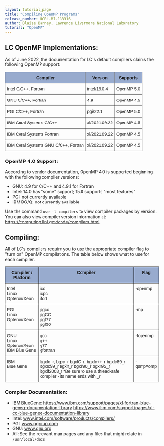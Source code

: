 ```yaml
---
layout: tutorial_page
title: "Compiling OpenMP Programs"
release_number: UCRL-MI-133316
author: Blaise Barney, Lawrence Livermore National Laboratory
tutorial: "OpenMP"
---
```


## LC OpenMP Implementations:

As of June 2022, the documentation for LC's default compilers claims the following OpenMP support:

<style type="text/css">
.tg  {border-collapse:collapse;border-spacing:0;}
.tg td{border-color:black;border-style:solid;border-width:1px;font-family:Arial, sans-serif;font-size:14px;
  overflow:hidden;padding:10px 5px;word-break:normal;}
.tg th{border-color:black;border-style:solid;border-width:1px;font-family:Arial, sans-serif;font-size:14px;
  font-weight:normal;overflow:hidden;padding:10px 5px;word-break:normal;}
.tg .tg-5iie{background-color:#98ABCE;border-color:inherit;font-weight:bold;text-align:center;vertical-align:top}
.tg .tg-0pky{border-color:inherit;text-align:left;vertical-align:top}
</style>
<table class="tg">
<thead>
  <tr>
    <th class="tg-5iie"><span style="background-color:#98ABCE">Compiler</span></th>
    <th class="tg-5iie"><span style="background-color:#98ABCE">Version</span></th>
    <th class="tg-5iie"><span style="background-color:#98ABCE">Supports</span></th>
  </tr>
</thead>
<tbody>
  <tr>
    <td class="tg-0pky">Intel C/C++, Fortran</td>
    <td class="tg-0pky">intel/19.0.4 </td>
    <td class="tg-0pky">OpenMP 5.0</td>
  </tr>
  <tr>
    <td class="tg-0pky">GNU C/C++, Fortran</td>
    <td class="tg-0pky">4.9</td>
    <td class="tg-0pky">OpenMP 4.5</td>
  </tr>
  <tr>
    <td class="tg-0pky">PGI C/C++, Fortran</td>
    <td class="tg-0pky">pgi/22.1</td>
    <td class="tg-0pky">OpenMP 5.0</td>
  </tr>
  <tr>
    <td class="tg-0pky">IBM Coral Systems C/C++</td>
    <td class="tg-0pky">xl/2021.09.22</td>
    <td class="tg-0pky">OpenMP 4.5</td>
  </tr>
  <tr>
    <td class="tg-0pky">IBM Coral Systems Fortran</td>
    <td class="tg-0pky">xl/2021.09.22</td>
    <td class="tg-0pky">OpenMP 4.5</td>
  </tr>
  <tr>
    <td class="tg-0pky">IBM Coral Systems  GNU C/C++, Fortran</td>
    <td class="tg-0pky">xl/2021.09.22</td>
    <td class="tg-0pky">OpenMP 4.5</td>
  </tr>
</tbody>
</table>

### OpenMP 4.0 Support: 

According to vendor documentation, OpenMP 4.0 is supported beginning with the following compiler versions:
* GNU: 4.9 for C/C++ and 4.9.1 for Fortran
* Intel: 14.0 has "some" support; 15.0 supports "most features"
* PGI: not currently available
* IBM BG/Q: not currently available

Use the command `use -l compilers` to view compiler packages by version.
You can also view compiler version information at: https://computing.llnl.gov/code/compilers.html

## Compiling:

All of LC's compilers require you to use the appropriate compiler flag to "turn on" OpenMP compilations. The table below shows what to use for each compiler.

<style type="text/css">
.tg  {border-collapse:collapse;border-spacing:0;}
.tg td{border-color:black;border-style:solid;border-width:1px;font-family:Arial, sans-serif;font-size:14px;
  overflow:hidden;padding:10px 5px;word-break:normal;}
.tg th{border-color:black;border-style:solid;border-width:1px;font-family:Arial, sans-serif;font-size:14px;
  font-weight:normal;overflow:hidden;padding:10px 5px;word-break:normal;}
.tg .tg-xq0d{background-color:#98ABCE;font-weight:bold;text-align:center;vertical-align:top}
.tg .tg-0lax{text-align:left;vertical-align:top}
</style>
<table class="tg">
<thead>
  <tr>
    <th class="tg-xq0d"><span style="background-color:#98ABCE">Compiler / Platform</span></th>
    <th class="tg-xq0d"><span style="background-color:#98ABCE">Compiler</span></th>
    <th class="tg-xq0d"><span style="background-color:#98ABCE">Flag</span></th>
  </tr>
</thead>
<tbody>
  <tr>
    <td class="tg-0lax">Intel<br>Linux Opteron/Xeon</td>
    <td class="tg-0lax">icc<br>icpc<br>ifort</td>
    <td class="tg-0lax">-openmp</td>
  </tr>
  <tr>
    <td class="tg-0lax">PGI<br>Linux Opteron/Xeon</td>
    <td class="tg-0lax">pgcc<br>pgCC<br>pgf77<br>pgf90</td>
    <td class="tg-0lax">-mp</td>
  </tr>
  <tr>
    <td class="tg-0lax">GNU<br>Linux Opteron/Xeon<br>IBM Blue Gene</td>
    <td class="tg-0lax">gcc<br>g++<br>g77<br>gfortran</td>
    <td class="tg-0lax">-fopenmp</td>
  </tr>
  <tr>
    <td class="tg-0lax">IBM<br>Blue Gene </td>
    <td class="tg-0lax">bgxlc_r, bgcc_r bgxlC_r, bgxlc++_r bgxlc89_r bgxlc99_r bgxlf_r bgxlf90_r bgxlf95_r bgxlf2003_r *Be sure to use a thread-safe compiler - its name ends with _r</td>
    <td class="tg-0lax">-qsmp=omp</td>
  </tr>
</tbody>
</table>

### Compiler Documentation:

* IBM BlueGene: https://www.ibm.com/support/pages/xl-fortran-blue-geneq-documentation-library https://www.ibm.com/support/pages/xl-cc-blue-geneq-documentation-library
* Intel: www.intel.com/software/products/compilers/
* PGI: www.pgroup.com
* GNU: www.gnu.org
* All: See the relevant man pages and any files that might relate in `/usr/local/docs`

[//]: # "Old/broken links for IBM GlueGene compiler docs:  www-01.ibm.com/software/awdtools/fortran/ and www-01.ibm.com/software/awdtools/xlcpp "

